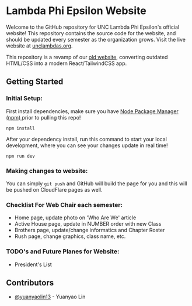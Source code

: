 # Lambda Phi Epsilon Website

Welcome to the GitHub repository for UNC Lambda Phi Epsilon's official website! This repository contains the source code for the website, and should be updated every semester as the organization grows. Visit the live website at [unclambdas.org](https://unclambdas.org/).

This repository is a revamp of our [old website](https://github.com/yuanyaolin13/unclambdasweb), converting outdated HTML/CSS into a modern React/TailwindCSS app.

## Getting Started

### Initial Setup:
First install dependencies, make sure you have [Node Package Manager (npm) ](https://docs.npmjs.com/downloading-and-installing-node-js-and-npm) prior to pulling this repo!
```
npm install
```
After your dependency install, run this command to start your local development, where you can see your changes update in real time!
```
npm run dev
```

### Making changes to website:
You can simply `git push` and GitHub will build the page for you and this will be pushed on CloudFlare pages as well.

### Checklist For Web Chair each semester:
- Home page, update photo on 'Who Are We' article
- Active House page, update in NUMBER order with new Class
- Brothers page, update/change informatics and Chapter Roster
- Rush page, change graphics, class name, etc.

### TODO's and Future Planes for Website:

- President's List

## Contributors

- [@yuanyaolin13](https://github.com/yuanyaolin13) - Yuanyao Lin

